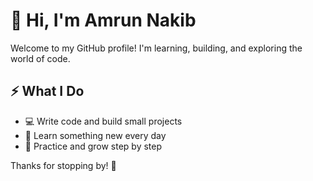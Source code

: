 # 👋 Hi, I'm Amrun Nakib

Welcome to my GitHub profile! I'm learning, building, and exploring the world of code.

## ⚡ What I Do

- 💻 Write code and build small projects
- 📘 Learn something new every day
- 🎯 Practice and grow step by step



Thanks for stopping by! 🌟
